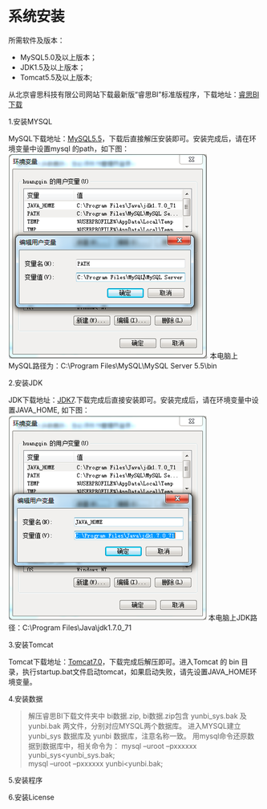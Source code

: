 # 系统安装

所需软件及版本：
* MySQL5.0及以上版本；
* JDK1.5及以上版本；
* Tomcat5.5及以上版本;

从北京睿思科技有限公司网站下载最新版“睿思BI”标准版程序，下载地址：[睿思BI下载](http://www.ruisitech.com/download.html)

1.安装MYSQL

MySQL下载地址：[MySQL5.5](http://www.ruisitech.com/tools/mysql5.5.27_win64_zol.zip)，下载后直接解压安装即可。安装完成后，请在环境变量中设置mysql 的path，如下图：
![设置MySQL环境变量](QQ图片20161206144815.png)
本电脑上MySQL路径为：C:\Program Files\MySQL\MySQL Server 5.5\bin 

2.安装JDK

JDK下载地址：[JDK7](http://www.ruisitech.com/tools/jdk-7u71-windows-x64.exe).下载完成后直接安装即可。安装完成后，请在环境变量中设置JAVA_HOME, 如下图：
![设置JDK环境变量](QQ图片20161206145332.png)
本电脑上JDK路径：C:\Program Files\Java\jdk1.7.0_71 

3.安装Tomcat

Tomcat下载地址：[Tomcat7.0](http://www.ruisitech.com/tools/apache-tomcat-7.0.61-windows-x64.zip)，下载完成后解压即可。进入Tomcat 的 bin 目录，执行startup.bat文件启动tomcat，如果启动失败，请先设置JAVA_HOME环境变量。

4.安装数据

> 解压睿思BI下载文件夹中 bi数据.zip, bi数据.zip包含 yunbi_sys.bak 及 yunbi.bak 两文件，分别对应MYSQL两个数据库。
> 进入MYSQL建立 yunbi_sys 数据库及 yunbi 数据库，注意名称一致。
> 用mysql命令还原数据到数据库中，相关命令为：
     mysql –uroot –pxxxxxx yunbi_sys<yunbi_sys.bak;  
     mysql –uroot –pxxxxxx yunbi<yunbi.bak;





5.安装程序

6.安装License

